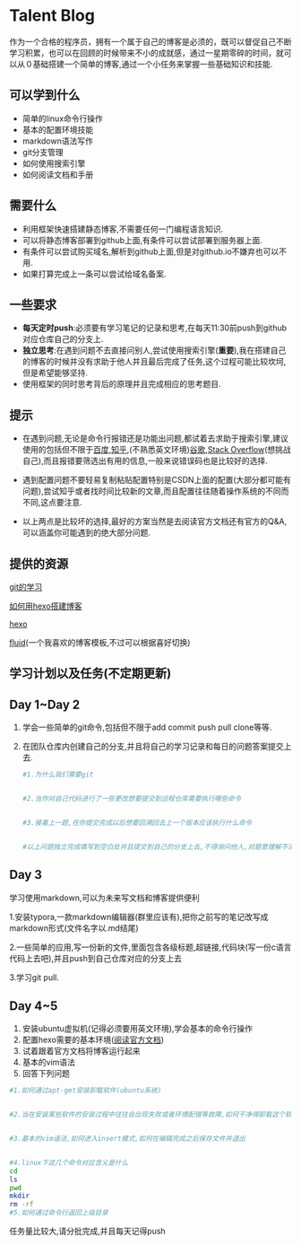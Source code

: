 # Talent Blog

作为一个合格的程序员，拥有一个属于自己的博客是必须的，既可以督促自己不断学习积累，也可以在回顾的时候带来不小的成就感，通过一星期零碎的时间，就可以从０基础搭建一个简单的博客,通过一个小任务来掌握一些基础知识和技能.

## 可以学到什么

- 简单的linux命令行操作
- 基本的配置环境技能
- markdown语法写作
- git分支管理
- 如何使用搜索引擎
- 如何阅读文档和手册

## 需要什么

- 利用框架快速搭建静态博客,不需要任何一门编程语言知识.
- 可以将静态博客部署到github上面,有条件可以尝试部署到服务器上面.
- 有条件可以尝试购买域名,解析到github上面,但是对github.io不嫌弃也可以不用.
- 如果打算完成上一条可以尝试给域名备案.

## 一些要求

- **每天定时push**:必须要有学习笔记的记录和思考,在每天11:30前push到github对应仓库自己的分支上.
- **独立思考**:在遇到问题不去直接问别人,尝试使用搜索引擎(**重要**),我在搭建自己的博客的时候并没有求助于他人并且最后完成了任务,这个过程可能比较坎坷,但是希望能够坚持.
- 使用框架的同时思考背后的原理并且完成相应的思考题目.

## 提示

- 在遇到问题,无论是命令行报错还是功能出问题,都试着去求助于搜索引擎,建议使用的包括但不限于[百度](https://www.baidu.com),[知乎](https://zhihu.com/),(不熟悉英文环境)[谷歌](https://www.google.com),[Stack Overflow](https://stackoverflow.com/)(想挑战自己),而且报错要筛选出有用的信息,一般来说错误码也是比较好的选择.

- 遇到配置问题不要轻易复制粘贴配置特别是CSDN上面的配置(大部分都可能有问题),尝试知乎或者找时间比较新的文章,而且配置往往随着操作系统的不同而不同,这点要注意.

- 以上两点是比较坏的选择,最好的方案当然是去阅读官方文档还有官方的Q&A,可以涵盖你可能遇到的绝大部分问题.

  

## 提供的资源

[git的学习](https://www.liaoxuefeng.com/wiki/896043488029600)

[如何用hexo搭建博客](https://zhuanlan.zhihu.com/p/35668237)

[hexo](https://hexo.io/zh-cn/)

[fluid](https://github.com/fluid-dev/hexo-theme-fluid)(一个我喜欢的博客模板,不过可以根据喜好切换)

## 学习计划以及任务(不定期更新)

## Day 1~Day 2

1. 学会一些简单的git命令,包括但不限于add commit push pull clone等等.

2. 在团队仓库内创建自己的分支,并且将自己的学习记录和每日的问题答案提交上去.

   ```bash
   #1.为什么我们需要git
   
   
   #2.当你对自己代码进行了一些更改想要提交到远程仓库需要执行哪些命令
   
   
   #3.接着上一题,在你提交完成以后想要回溯回去上一个版本应该执行什么命令
   
   
   #以上问题独立完成填写到空白处并且提交到自己的分支上去,不得询问他人,对题意理解不清可以私戳
   ```


## Day 3

学习使用markdown,可以为未来写文档和博客提供便利

1.安装typora,一款markdown编辑器(群里应该有),把你之前写的笔记改写成markdown形式(文件名字以.md结尾)

2.一些简单的应用,写一份新的文件,里面包含各级标题,超链接,代码块(写一份c语言代码上去吧),并且push到自己仓库对应的分支上去

3.学习git pull.

## Day 4~5

1. 安装ubuntu虚拟机(记得必须要用英文环境),学会基本的命令行操作
2. 配置hexo需要的基本环境([阅读官方文档](https://hexo.io/zh-cn/))
3. 试着跟着官方文档将博客运行起来
4. 基本的vim语法
5. 回答下列问题

```bash
#1.如何通过apt-get安装卸载软件(ubuntu系统)


#2.当在安装某些软件的安装过程中往往会出现失败或者环境配错等故障,如何干净得卸载这个软件以及其所有依赖


#3.基本的vim语法,如何进入insert模式,如何在编辑完成之后保存文件并退出


#4.linux下这几个命令对应含义是什么
cd 
ls 
pwd 
mkdir 
rm -rf 
#5.如何通过命令行返回上级目录
```

任务量比较大,请分批完成,并且每天记得push